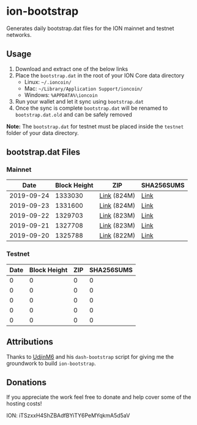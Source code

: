 # ion-bootstrap

Generates daily bootstrap.dat files for the ION mainnet and testnet networks.

## Usage

1. Download and extract one of the below links
2. Place the `bootstrap.dat` in the root of your ION Core data directory
    - Linux: `~/.ioncoin/`
    - Mac: `~/Library/Application Support/ioncoin/`
    - Windows: `%APPDATA%\ioncoin`
3. Run your wallet and let it sync using `bootstrap.dat`
4. Once the sync is complete `bootstrap.dat` will be renamed to `bootstrap.dat.old` and can be safely removed

**Note:** The `bootstrap.dat` for testnet must be placed inside the `testnet` folder of your data directory.

## bootstrap.dat Files

### Mainnet

|    Date    | Block Height | ZIP | SHA256SUMS |
| ---------- | ------------ | --- | ---------- |
| 2019-09-24 | 1333030 | [Link](https://s3-ap-southeast-2.amazonaws.com/ion-bootstrap/mainnet/2019-09-24/bootstrap.dat.zip) (824M) | [Link](https://s3-ap-southeast-2.amazonaws.com/ion-bootstrap/mainnet/2019-09-24/SHA256SUMS) |
| 2019-09-23 | 1331600 | [Link](https://s3-ap-southeast-2.amazonaws.com/ion-bootstrap/mainnet/2019-09-23/bootstrap.dat.zip) (824M) | [Link](https://s3-ap-southeast-2.amazonaws.com/ion-bootstrap/mainnet/2019-09-23/SHA256SUMS) |
| 2019-09-22 | 1329703 | [Link](https://s3-ap-southeast-2.amazonaws.com/ion-bootstrap/mainnet/2019-09-22/bootstrap.dat.zip) (823M) | [Link](https://s3-ap-southeast-2.amazonaws.com/ion-bootstrap/mainnet/2019-09-22/SHA256SUMS) |
| 2019-09-21 | 1327708 | [Link](https://s3-ap-southeast-2.amazonaws.com/ion-bootstrap/mainnet/2019-09-21/bootstrap.dat.zip) (823M) | [Link](https://s3-ap-southeast-2.amazonaws.com/ion-bootstrap/mainnet/2019-09-21/SHA256SUMS) |
| 2019-09-20 | 1325788 | [Link](https://s3-ap-southeast-2.amazonaws.com/ion-bootstrap/mainnet/2019-09-20/bootstrap.dat.zip) (822M) | [Link](https://s3-ap-southeast-2.amazonaws.com/ion-bootstrap/mainnet/2019-09-20/SHA256SUMS) |

### Testnet

|    Date    | Block Height | ZIP | SHA256SUMS |
| ---------- | ------------ | --- | ---------- |
| 0 | 0 | 0 | 0 |
| 0 | 0 | 0 | 0 |
| 0 | 0 | 0 | 0 |
| 0 | 0 | 0 | 0 |
| 0 | 0 | 0 | 0 |

## Attributions

Thanks to [UdjinM6](https://github.com/UdjinM6) and his `dash-bootstrap` script
for giving me the groundwork to build `ion-bootstrap`.

## Donations

If you appreciate the work feel free to donate and help cover some of the
hosting costs!

ION: iTSzxxH4ShZBAdfBYiTY6PeMYqkmA5d5aV
